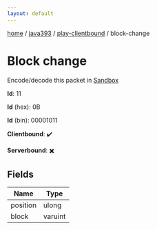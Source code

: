 ```yaml
---
layout: default
---
```


[home](/)  /  [java393](/protocol/java393)  /  [play-clientbound](/protocol/java393/play-clientbound)  /  block-change

# Block change

Encode/decode this packet in [Sandbox](../../../sandbox/java393#PlayClientbound.BlockChange)

**Id**: 11

**Id** (hex): 0B

**Id** (bin): 00001011

**Clientbound**: ✔️

**Serverbound**: ✖️

## Fields

Name | Type
---|---
position | ulong
block | varuint
